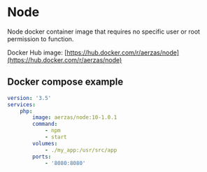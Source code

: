 # Node

Node docker container image that requires no specific user or root permission to function.

Docker Hub image: [https://hub.docker.com/r/aerzas/node](https://hub.docker.com/r/aerzas/node)

## Docker compose example

```yaml
version: '3.5'
services:
    php:
        image: aerzas/node:10-1.0.1
        command:
            - npm
            - start
        volumes:
            - ./my_app:/usr/src/app
        ports:
            - '8080:8080'
```
